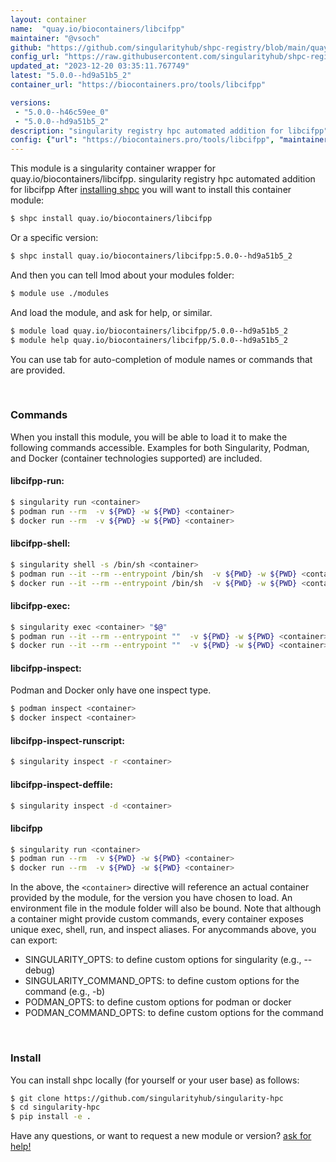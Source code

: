 ```yaml
---
layout: container
name:  "quay.io/biocontainers/libcifpp"
maintainer: "@vsoch"
github: "https://github.com/singularityhub/shpc-registry/blob/main/quay.io/biocontainers/libcifpp/container.yaml"
config_url: "https://raw.githubusercontent.com/singularityhub/shpc-registry/main/quay.io/biocontainers/libcifpp/container.yaml"
updated_at: "2023-12-20 03:35:11.767749"
latest: "5.0.0--hd9a51b5_2"
container_url: "https://biocontainers.pro/tools/libcifpp"

versions:
 - "5.0.0--h46c59ee_0"
 - "5.0.0--hd9a51b5_2"
description: "singularity registry hpc automated addition for libcifpp"
config: {"url": "https://biocontainers.pro/tools/libcifpp", "maintainer": "@vsoch", "description": "singularity registry hpc automated addition for libcifpp", "latest": {"5.0.0--hd9a51b5_2": "sha256:f5870c8cea236d1e532de1024f55ec92a8b0b29cc2e4e55b2b5609cf42578cef"}, "tags": {"5.0.0--h46c59ee_0": "sha256:339abdd36e61aeb29221d0de8d0ceb05f96eec657ca3ffb0d4ba86cb568f2734", "5.0.0--hd9a51b5_2": "sha256:f5870c8cea236d1e532de1024f55ec92a8b0b29cc2e4e55b2b5609cf42578cef"}, "docker": "quay.io/biocontainers/libcifpp"}
---
```


This module is a singularity container wrapper for quay.io/biocontainers/libcifpp.
singularity registry hpc automated addition for libcifpp
After [installing shpc](#install) you will want to install this container module:


```bash
$ shpc install quay.io/biocontainers/libcifpp
```

Or a specific version:

```bash
$ shpc install quay.io/biocontainers/libcifpp:5.0.0--hd9a51b5_2
```

And then you can tell lmod about your modules folder:

```bash
$ module use ./modules
```

And load the module, and ask for help, or similar.

```bash
$ module load quay.io/biocontainers/libcifpp/5.0.0--hd9a51b5_2
$ module help quay.io/biocontainers/libcifpp/5.0.0--hd9a51b5_2
```

You can use tab for auto-completion of module names or commands that are provided.

<br>

### Commands

When you install this module, you will be able to load it to make the following commands accessible.
Examples for both Singularity, Podman, and Docker (container technologies supported) are included.

#### libcifpp-run:

```bash
$ singularity run <container>
$ podman run --rm  -v ${PWD} -w ${PWD} <container>
$ docker run --rm  -v ${PWD} -w ${PWD} <container>
```

#### libcifpp-shell:

```bash
$ singularity shell -s /bin/sh <container>
$ podman run --it --rm --entrypoint /bin/sh  -v ${PWD} -w ${PWD} <container>
$ docker run --it --rm --entrypoint /bin/sh  -v ${PWD} -w ${PWD} <container>
```

#### libcifpp-exec:

```bash
$ singularity exec <container> "$@"
$ podman run --it --rm --entrypoint ""  -v ${PWD} -w ${PWD} <container> "$@"
$ docker run --it --rm --entrypoint ""  -v ${PWD} -w ${PWD} <container> "$@"
```

#### libcifpp-inspect:

Podman and Docker only have one inspect type.

```bash
$ podman inspect <container>
$ docker inspect <container>
```

#### libcifpp-inspect-runscript:

```bash
$ singularity inspect -r <container>
```

#### libcifpp-inspect-deffile:

```bash
$ singularity inspect -d <container>
```



#### libcifpp

```bash
$ singularity run <container>
$ podman run --rm  -v ${PWD} -w ${PWD} <container>
$ docker run --rm  -v ${PWD} -w ${PWD} <container>
```


In the above, the `<container>` directive will reference an actual container provided
by the module, for the version you have chosen to load. An environment file in the
module folder will also be bound. Note that although a container
might provide custom commands, every container exposes unique exec, shell, run, and
inspect aliases. For anycommands above, you can export:

 - SINGULARITY_OPTS: to define custom options for singularity (e.g., --debug)
 - SINGULARITY_COMMAND_OPTS: to define custom options for the command (e.g., -b)
 - PODMAN_OPTS: to define custom options for podman or docker
 - PODMAN_COMMAND_OPTS: to define custom options for the command

<br>

### Install

You can install shpc locally (for yourself or your user base) as follows:

```bash
$ git clone https://github.com/singularityhub/singularity-hpc
$ cd singularity-hpc
$ pip install -e .
```

Have any questions, or want to request a new module or version? [ask for help!](https://github.com/singularityhub/singularity-hpc/issues)
